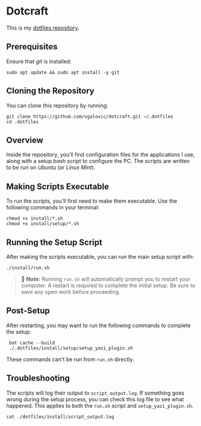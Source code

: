 Dotcraft
========================================

This is my [dotfiles repository](https://github.com/vgalovic/dotcraft/config).

## Prerequisites

Ensure that *git* is installed:
```shell
sudo apt update && sudo apt install -y git
```

## Cloning the Repository

You can clone this repository by running:

```shell
git clone https://github.com/vgalovic/dotcraft.git ~/.dotfiles
cd .dotfiles
```

## Overview

Inside the repository, you’ll find configuration files for the applications I use, along with a setup *bash* script to configure the PC. The scripts are written to be run on *Ubuntu* (or *Linux Mint*).

## Making Scripts Executable

To run the scripts, you’ll first need to make them executable. Use the following commands in your terminal:

```shell
chmod +x install/*.sh
chmod +x install/setup/*.sh
```
## Running the Setup Script

After making the scripts executable, you can run the main setup script with:

```shell
./install/run.sh
```
> 📝 **Note:** Running `run.sh` will automatically prompt you to restart your computer. A restart is required to complete the initial setup. Be sure to save any open work before proceeding.

## Post-Setup

After restarting, you may want to run the following commands to complete the setup:

```shell
 bat cache --build
 ./.dotfiles/install/setup/setup_yazi_plugin.sh
```
These commands can't be run from `run.sh` directly.

## Troubleshooting

The scripts will log their output to `script_output.log`. If something goes wrong during the setup process, you can check this log file to see what happened. This applies to both the `run.sh` script and `setup_yazi_plugin.sh`.

```shell
cat ./dotfiles/install/script_output.log
```
